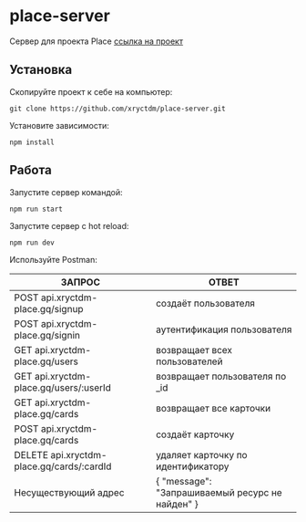 # place-server

Сервер для проекта Place
[ссылка на проект](https://https://api.xryctdm-place.gq/)

## Установка

Скопируйте проект к себе на компьютер:
```
git clone https://github.com/xryctdm/place-server.git
```
Установите зависимости:
```
npm install
```

## Работа

Запустите сервер командой:
```
npm run start
```
Запустите сервер с hot reload:
```
npm run dev
```

Используйте Postman:

| ЗАПРОС                                             | ОТВЕТ              |
| ---------------------------------------------------| ------------------ |
| POST api.xryctdm-place.gq/signup                         | создаёт пользователя    |
| POST api.xryctdm-place.gq/signin                         | аутентификация пользователя    |
| GET api.xryctdm-place.gq/users                           | возвращает всех пользователей    |
| GET api.xryctdm-place.gq/users/:userId                   | возвращает пользователя по _id    |
| GET api.xryctdm-place.gq/cards                           | возвращает все карточки |
| POST api.xryctdm-place.gq/cards                          | создаёт карточку |
| DELETE api.xryctdm-place.gq/cards/:cardId                | удаляет карточку по идентификатору |
| Несуществующий адрес                               | { "message": "Запрашиваемый ресурс не найден" }  |
